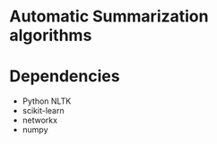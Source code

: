 Automatic Summarization algorithms 
================================

Dependencies 
=================================
* Python NLTK
* scikit-learn
* networkx
* numpy